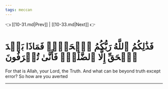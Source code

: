 ```yaml
---
tags: meccan
---
```


👈 [[10-31.md|Prev]] | [[10-33.md|Next]] 👉

# فَذَٰلِكُمُ ٱللَّهُ رَبُّكُمُ ٱلۡحَقُّۖ فَمَاذَا بَعۡدَ ٱلۡحَقِّ إِلَّا ٱلضَّلَٰلُۖ فَأَنَّىٰ تُصۡرَفُونَ

For that is Allah, your Lord, the Truth. And what can be beyond truth except error? So how are you averted

---

